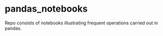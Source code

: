 # pandas_notebooks
Repo consists of notebooks illustrating frequent operations carried out in pandas. 

